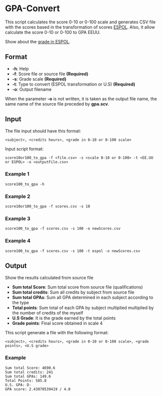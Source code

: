 # GPA-Convert
This script calculates the score 0-10 or 0-100 scale and generates CSV file with the scores based in the transformation of scores [ESPOL](http://www.espol.edu.ec).  Also, it allow calculate the score 0-10 or 0-100 to GPA EEUU.

Show about the [grade in ESPOL](http://www.espol.edu.ec/espol/main.jsp?urlpage=calificestudiantes.jsp).

## Format

- **-h**: Help
- **-f**: Score file or source file **(Required)**
- **-s**: Grade scale **(Required)**
- **-t**: Type to convert (ESPOL transformation or U.S) **(Required)**
- **-o**: Output filename

When the parameter **-o** is not written, it is taken as the output file name, the same name of the source file preceded by **gpa.scv**.

## Input

The file input should have this format:

```
<subject>, <credits hours>, <grade in 0-10 or 0-100 scale>
```

Input script format:

```
score10or100_to_gpa -f <file.csv> -s <scale 0-10 or 0-100> -t <EE.UU or ESPOL> -o <outputFile.csv>
```

### Example 1
```
score100_to_gpa -h
```

### Example 2
```
score10or100_to_gpa -f scores.csv -s 10
```

### Example 3
```
score100_to_gpa -f scores.csv -s 100 -o newScores.csv
```

### Example 4
```
score100_to_gpa -f scores.csv -s 100 -t espol -o newScores.csv
```

## Output

Show the results calculated from source file
- **Sum total Score**: Sum total score from source file (qualifications)
- **Sum total credits**: Sum all credits by subject from source file
- **Sum total GPAs**: Sum all GPA determined in each subject according to the type
- **Total points**: Sum total of each GPA by subject multiplied multiplied by the number of credits of the myself
- **U.S Grade**: It is the grade earned by the total points
- **Grade points**: Final score obtained in scale 4

This script generate a file with the following format:

```
<subject>, <credits hours>, <grade in 0-10 or 0-100 scale>, <grade points>, <U.S grade>
```

### Example
```
Sum total Score: 4690.6
Sum total credits: 241
Sum total GPAs: 149.6
Total Points: 585.8
U.S. GPA: D-
GPA score: 2.43070539419 / 4.0
```
